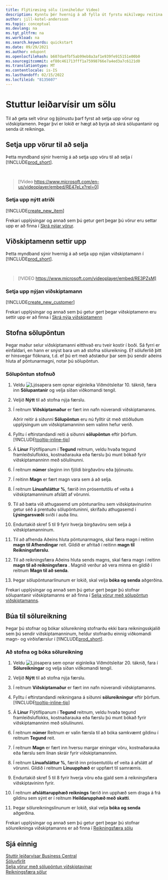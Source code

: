 ```yaml
---
title: Flýtiræsing sölu (inniheldur Video)
description: Kynntu þér hvernig á að fylla út fyrstu mikilvægu reitina um vörur og viðskiptamenn í Business Central svo þú getir hafið söluferli.
author: jill-kotel-andersson
ms.topic: conceptual
ms.devlang: na
ms.tgt_pltfrm: na
ms.workload: na
ms.search.keywords: quickstart
ms.date: 09/29/2021
ms.author: edupont
ms.openlocfilehash: b607da4fbf5ab99eb8a3af1e939fe915151e00b0
ms.sourcegitcommit: ef80c461713fff1a75998766e7a4ed3a7c6121d0
ms.translationtype: MT
ms.contentlocale: is-IS
ms.lasthandoff: 02/15/2022
ms.locfileid: "8135607"
---
```

# <a name="sales-quick-start"></a>Stuttur leiðarvísir um sölu

Til að geta selt vörur og þjónustu þarf fyrst að setja upp vörur og viðskiptamenn. Þegar því er lokið er hægt að byrja að skrá sölupantanir og senda út reikninga.

## <a name="set-up-items-to-sell"></a>Setja upp vörur til að selja

Þetta myndband sýnir hvernig á að setja upp vöru til að selja í [!INCLUDE[prod_short](includes/prod_short.md)].

<br>

> [!Video https://www.microsoft.com/en-us/videoplayer/embed/RE47eLx?rel=0]

### <a name="set-up-a-new-item"></a>Setja upp nýtt atriði

[!INCLUDE[create_new_item](includes/create_new_item.md)]

Frekari upplýsingar og annað sem þú getur gert þegar þú vörur eru settar upp er að finna í [Skrá nýjar vörur](inventory-how-register-new-items.md).  

## <a name="set-up-customers"></a>Viðskiptamenn settir upp

Þetta myndband sýnir hvernig á að setja upp nýjan viðskiptamann í [!INCLUDE[prod_short](includes/prod_short.md)].  

<br>

> [!VIDEO https://www.microsoft.com/videoplayer/embed/RE3PZsM]

### <a name="set-up-a-new-customer"></a>Setja upp nýjan viðskiptamann

[!INCLUDE[create_new_customer](includes/create_new_customer.md)]

Frekari upplýsingar og annað sem þú getur gert þegar viðskiptamenn eru settir upp er að finna í [Skrá nýja viðskiptamenn](sales-how-register-new-customers.md)

## <a name="create-a-sales-order"></a>Stofna sölupöntun  

Þegar maður selur viðskiptamanni eitthvað eru tveir kostir í boði. Sá fyrri er einfaldari, en hann er snýst bara um að stofna sölureikning. Ef söluferlið þitt er hinsvegar flóknara, t.d. ef þú ert með aðstæður þar sem þú sendir aðeins hluta af pöntunarmagni, notar þú sölupöntun.

### <a name="to-create-a-sales-order"></a>Sölupöntun stofnuð  

1. Veldu ![Ljósapera sem opnar eiginleika Viðmótsleitar 10.](media/ui-search/search_small.png "Segðu mér hvað þú vilt gera") táknið, færa inn **Sölupantanir** og velja síðan viðkomandi tengil.
2. Veljið **Nýtt** til að stofna nýja færslu.
3. Í reitnum **Viðskiptamaður** er fært inn nafn núverandi viðskiptamanns.

    Aðrir reitir á síðunni **Sölupöntun** eru nú fylltir út með stöðluðum upplýsingum um viðskiptamanninn sem valinn hefur verið.  

4. Fylltu í eftirstandandi reiti á síðunni **sölupöntun** eftir þörfum. [!INCLUDE[tooltip-inline-tip](includes/tooltip-inline-tip_md.md)]

5. Á **Línur** Flýtiflipanum í **Tegund** reitnum, veldu hvaða tegund framleiðsluflokks, kostnaðarauka eða færslu þú munt bókað fyrir viðskiptamanninn með sölulínunni.

6. Í reitnum **númer** sleginn inn fjöldi birgðavöru eða þjónustu.

7. Í reitinn **Magn** er fært magn vara sem á að selja.

8. Í reitnum **Línuafsláttur %**, færið inn prósentutölu ef veita á viðskiptamanninum afslátt af vörunni.

9. Til að bæta við athugasemd um pöntunarlínu sem viðskiptavinurinn getur séð á prentuðu sölupöntuninni, skrifaðu athugasemd í **Lýsingarsvæði** sviði í auða línu.

10. Endurtakið skref 5 til 9 fyrir hverja birgðavöru sem selja á viðskiptamanninum.

11. Til að afhenda Aðeins hluta pöntunarmagns, skal færa magn í reitinn **magn til Afhendingar** reit. Gildið er afritað í reitinn **magn til Reikningsfærslu**.

12. Til að reikningsfæra Aðeins hluta sends magns, skal færa magn í reitinn **magn til að reikningsfæra** . Magnið verður að vera minna en gildið í reitnum **Magn til að senda**.

13. Þegar sölupöntunarlínunum er lokið, skal velja **bóka og senda** aðgerðina.

Frekari upplýsingar og annað sem þú getur gert þegar þú stofnar sölupantanir viðskiptamanns er að finna í [Selja vörur með sölupöntun viðskiptamanns](sales-how-sell-products.md).  

## <a name="create-a-sales-invoice"></a>Búa til sölureikning

Þegar þú stofnar og bókar sölureikning stofnarðu ekki bara reikningsskjalið sem þú sendir viðskiptamanninum, heldur stofnarðu einnig viðkomandi magn- og virðisfærslur í [!INCLUDE[prod_short](includes/prod_short.md)].

### <a name="to-create-and-post-a-sales-invoice"></a>Að stofna og bóka sölureikning  

1. Veldu ![Ljósapera sem opnar eiginleika Viðmótsleitar 20.](media/ui-search/search_small.png "Segðu mér hvað þú vilt gera") táknið, fara í **Sölureikningar** og velja síðan viðkomandi tengil.  

2. Veljið **Nýtt** til að stofna nýja færslu.

3. Í reitnum **Viðskiptamaður** er fært inn nafn núverandi viðskiptamanns.

4. Fylltu í eftirstandandi reikningana á síðunni **sölureikningur** eftir þörfum. [!INCLUDE[tooltip-inline-tip](includes/tooltip-inline-tip_md.md)]

5. Á **Línur** Flýtiflipanum í **Tegund** reitnum, veldu hvaða tegund framleiðsluflokks, kostnaðarauka eða færslu þú munt bókað fyrir viðskiptamanninn með sölulínunni.

6. Í reitnum **númer** Reitnum er valin færsla til að bóka samkvæmt gildinu í reitnum **Tegund** reit.

7. Í reitnum **Magn** er fært inn hversu margar einingar vöru, kostnaðarauka eða færslu sem línan skráir fyrir viðskiptamanninn.  

8. Í reitnum **Línuafsláttur %**, færið inn prósentutölu ef veita á afslátt af vörunni. Gildið í reitnum **Línuupphæð** er uppfært til samræmis.  

9. Endurtakið skref 5 til 8 fyrir hverja vöru eða gjald sem á reikningsfæra viðskiptavininn fyrir.  

10. Í reitnum **afsláttarupphæð reiknings** færið inn upphæð sem draga á frá gildinu sem sýnt er í reitnum **Heildarupphæð með skatti**.

11. Þegar sölureikningslínunum er lokið, skal velja **bóka og senda** aðgerðina.  

Frekari upplýsingar og annað sem þú getur gert þegar þú stofnar sölureikninga viðskiptamanns er að finna í [Reikningsfæra sölu](sales-how-invoice-sales.md)

## <a name="see-also"></a>Sjá einnig

[Stuttir leiðarvísar Business Central](quick-start-business-central.md)  
[Söluyfirlit](sales-manage-sales.md)  
[Selja vörur með sölupöntun viðskiptavinar](sales-how-sell-products.md)  
[Reikningsfæra sölur](sales-how-invoice-sales.md)  
